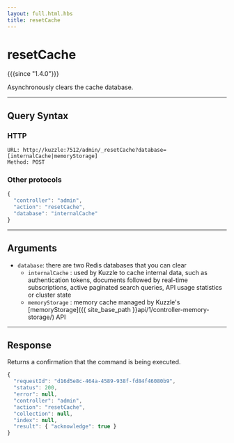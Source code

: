 ```yaml
---
layout: full.html.hbs
title: resetCache
---
```


# resetCache

{{{since "1.4.0"}}}

Asynchronously clears the cache database.  

---

## Query Syntax

### HTTP

```http
URL: http://kuzzle:7512/admin/_resetCache?database=[internalCache|memoryStorage]
Method: POST
```

### Other protocols

```js
{
  "controller": "admin",
  "action": "resetCache",
  "database": "internalCache"
}
```

---

## Arguments

* `database`: there are two Redis databases that you can clear
  * `internalCache` : used by Kuzzle to cache internal data, such as authentication tokens, documents followed by real-time subscriptions, active paginated search queries, API usage statistics or cluster state
  * `memoryStorage` : memory cache managed by Kuzzle's [memoryStorage]({{ site_base_path }}api/1/controller-memory-storage/) API

---

## Response

Returns a confirmation that the command is being executed.

```js
{
  "requestId": "d16d5e8c-464a-4589-938f-fd84f46080b9",
  "status": 200,
  "error": null,
  "controller": "admin",
  "action": "resetCache",
  "collection": null,
  "index": null,
  "result": { "acknowledge": true }
}
```
